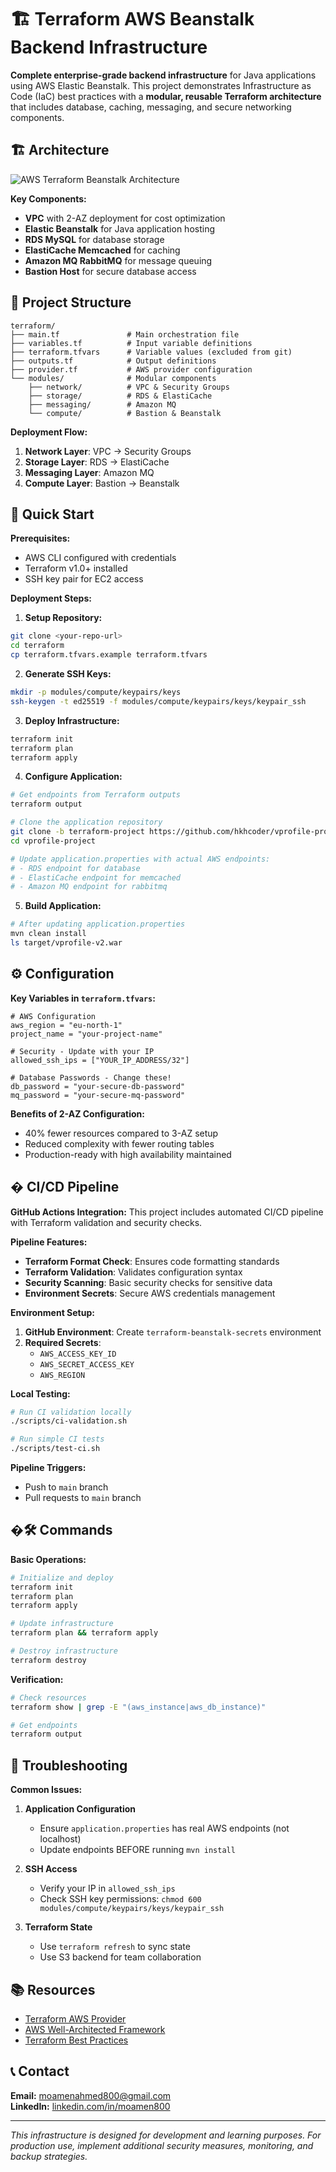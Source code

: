 # 🏗️ Terraform AWS Beanstalk Backend Infrastructure

**Complete enterprise-grade backend infrastructure** for Java applications using AWS Elastic Beanstalk. This project demonstrates Infrastructure as Code (IaC) best practices with a **modular, reusable Terraform architecture** that includes database, caching, messaging, and secure networking components.

## 🏗️ Architecture

![AWS Terraform Beanstalk Architecture](aws-terraform-beanstalk.png)

**Key Components:**
- **VPC** with 2-AZ deployment for cost optimization
- **Elastic Beanstalk** for Java application hosting
- **RDS MySQL** for database storage
- **ElastiCache Memcached** for caching
- **Amazon MQ RabbitMQ** for message queuing
- **Bastion Host** for secure database access

## 📁 Project Structure

```
terraform/
├── main.tf               # Main orchestration file
├── variables.tf          # Input variable definitions
├── terraform.tfvars      # Variable values (excluded from git)
├── outputs.tf            # Output definitions
├── provider.tf           # AWS provider configuration
└── modules/              # Modular components
    ├── network/          # VPC & Security Groups
    ├── storage/          # RDS & ElastiCache
    ├── messaging/        # Amazon MQ
    └── compute/          # Bastion & Beanstalk
```

**Deployment Flow:**
1. **Network Layer**: VPC → Security Groups
2. **Storage Layer**: RDS → ElastiCache
3. **Messaging Layer**: Amazon MQ
4. **Compute Layer**: Bastion → Beanstalk

## 🚀 Quick Start

**Prerequisites:**
- AWS CLI configured with credentials
- Terraform v1.0+ installed
- SSH key pair for EC2 access

**Deployment Steps:**

1. **Setup Repository:**
```bash
git clone <your-repo-url>
cd terraform
cp terraform.tfvars.example terraform.tfvars
```

2. **Generate SSH Keys:**
```bash
mkdir -p modules/compute/keypairs/keys
ssh-keygen -t ed25519 -f modules/compute/keypairs/keys/keypair_ssh
```

3. **Deploy Infrastructure:**
```bash
terraform init
terraform plan
terraform apply
```

4. **Configure Application:**
```bash
# Get endpoints from Terraform outputs
terraform output

# Clone the application repository
git clone -b terraform-project https://github.com/hkhcoder/vprofile-project.git
cd vprofile-project

# Update application.properties with actual AWS endpoints:
# - RDS endpoint for database
# - ElastiCache endpoint for memcached
# - Amazon MQ endpoint for rabbitmq
```

5. **Build Application:**
```bash
# After updating application.properties
mvn clean install
ls target/vprofile-v2.war
```

## ⚙️ Configuration

**Key Variables in `terraform.tfvars`:**

```hcl
# AWS Configuration
aws_region = "eu-north-1"
project_name = "your-project-name"

# Security - Update with your IP
allowed_ssh_ips = ["YOUR_IP_ADDRESS/32"]

# Database Passwords - Change these!
db_password = "your-secure-db-password"
mq_password = "your-secure-mq-password"
```

**Benefits of 2-AZ Configuration:**
- 40% fewer resources compared to 3-AZ setup
- Reduced complexity with fewer routing tables
- Production-ready with high availability maintained

## � CI/CD Pipeline

**GitHub Actions Integration:**
This project includes automated CI/CD pipeline with Terraform validation and security checks.

**Pipeline Features:**
- **Terraform Format Check**: Ensures code formatting standards
- **Terraform Validation**: Validates configuration syntax
- **Security Scanning**: Basic security checks for sensitive data
- **Environment Secrets**: Secure AWS credentials management

**Environment Setup:**
1. **GitHub Environment**: Create `terraform-beanstalk-secrets` environment
2. **Required Secrets**:
   - `AWS_ACCESS_KEY_ID`
   - `AWS_SECRET_ACCESS_KEY`
   - `AWS_REGION`

**Local Testing:**
```bash
# Run CI validation locally
./scripts/ci-validation.sh

# Run simple CI tests
./scripts/test-ci.sh
```

**Pipeline Triggers:**
- Push to `main` branch
- Pull requests to `main` branch

## �🛠️ Commands

**Basic Operations:**
```bash
# Initialize and deploy
terraform init
terraform plan
terraform apply

# Update infrastructure
terraform plan && terraform apply

# Destroy infrastructure
terraform destroy
```

**Verification:**
```bash
# Check resources
terraform show | grep -E "(aws_instance|aws_db_instance)"

# Get endpoints
terraform output
```

## 🔧 Troubleshooting

**Common Issues:**

1. **Application Configuration**
   - Ensure `application.properties` has real AWS endpoints (not localhost)
   - Update endpoints BEFORE running `mvn install`

2. **SSH Access**
   - Verify your IP in `allowed_ssh_ips`
   - Check SSH key permissions: `chmod 600 modules/compute/keypairs/keys/keypair_ssh`

3. **Terraform State**
   - Use `terraform refresh` to sync state
   - Use S3 backend for team collaboration

## 📚 Resources

- [Terraform AWS Provider](https://registry.terraform.io/providers/hashicorp/aws/latest/docs)
- [AWS Well-Architected Framework](https://aws.amazon.com/architecture/well-architected/)
- [Terraform Best Practices](https://www.terraform.io/docs/cloud/guides/recommended-practices/index.html)

## 📞 Contact

**Email:** moamenahmed800@gmail.com  
**LinkedIn:** [linkedin.com/in/moamen800](https://www.linkedin.com/in/moamen800)

---

*This infrastructure is designed for development and learning purposes. For production use, implement additional security measures, monitoring, and backup strategies.*

